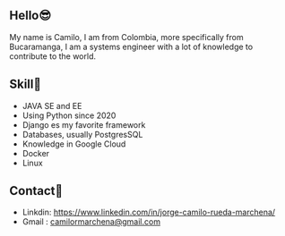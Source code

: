 ## Hello😎

My name is Camilo, I am from Colombia, more specifically from Bucaramanga, I am a systems engineer with a lot of knowledge to contribute to the world.


## Skill🎯
- JAVA SE and EE
- Using Python since 2020
- Django es my favorite framework
- Databases, usually PostgresSQL
- Knowledge in Google Cloud
- Docker
- Linux

## Contact📲

- Linkdin: https://www.linkedin.com/in/jorge-camilo-rueda-marchena/
- Gmail : camilormarchena@gmail.com
